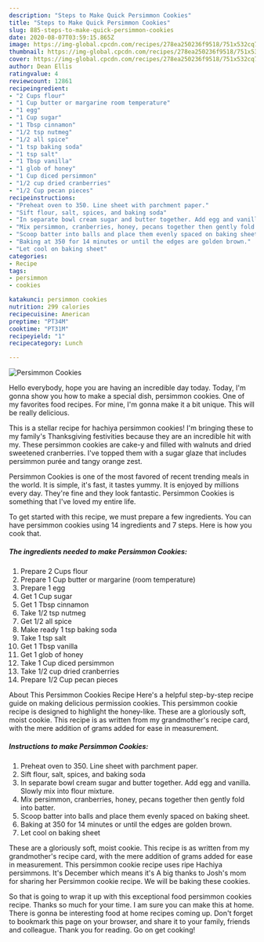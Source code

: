 ```yaml
---
description: "Steps to Make Quick Persimmon Cookies"
title: "Steps to Make Quick Persimmon Cookies"
slug: 885-steps-to-make-quick-persimmon-cookies
date: 2020-08-07T03:59:15.865Z
image: https://img-global.cpcdn.com/recipes/278ea250236f9518/751x532cq70/persimmon-cookies-recipe-main-photo.jpg
thumbnail: https://img-global.cpcdn.com/recipes/278ea250236f9518/751x532cq70/persimmon-cookies-recipe-main-photo.jpg
cover: https://img-global.cpcdn.com/recipes/278ea250236f9518/751x532cq70/persimmon-cookies-recipe-main-photo.jpg
author: Dean Ellis
ratingvalue: 4
reviewcount: 12861
recipeingredient:
- "2 Cups flour"
- "1 Cup butter or margarine room temperature"
- "1 egg"
- "1 Cup sugar"
- "1 Tbsp cinnamon"
- "1/2 tsp nutmeg"
- "1/2 all spice"
- "1 tsp baking soda"
- "1 tsp salt"
- "1 Tbsp vanilla"
- "1 glob of honey"
- "1 Cup diced persimmon"
- "1/2 cup dried cranberries"
- "1/2 Cup pecan pieces"
recipeinstructions:
- "Preheat oven to 350. Line sheet with parchment paper."
- "Sift flour, salt, spices, and baking soda"
- "In separate bowl cream sugar and butter together. Add egg and vanilla. Slowly mix into flour mixture."
- "Mix persimmon, cranberries, honey, pecans together then gently fold into batter."
- "Scoop batter into balls and place them evenly spaced on baking sheet."
- "Baking at 350 for 14 minutes or until the edges are golden brown."
- "Let cool on baking sheet"
categories:
- Recipe
tags:
- persimmon
- cookies

katakunci: persimmon cookies 
nutrition: 299 calories
recipecuisine: American
preptime: "PT34M"
cooktime: "PT31M"
recipeyield: "1"
recipecategory: Lunch

---
```



![Persimmon Cookies](https://img-global.cpcdn.com/recipes/278ea250236f9518/751x532cq70/persimmon-cookies-recipe-main-photo.jpg)

Hello everybody, hope you are having an incredible day today. Today, I'm gonna show you how to make a special dish, persimmon cookies. One of my favorites food recipes. For mine, I'm gonna make it a bit unique. This will be really delicious.

This is a stellar recipe for hachiya persimmon cookies! I&#39;m bringing these to my family&#39;s Thanksgiving festivities because they are an incredible hit with my. These persimmon cookies are cake-y and filled with walnuts and dried sweetened cranberries. I&#39;ve topped them with a sugar glaze that includes persimmon purée and tangy orange zest.

Persimmon Cookies is one of the most favored of recent trending meals in the world. It is simple, it's fast, it tastes yummy. It is enjoyed by millions every day. They're fine and they look fantastic. Persimmon Cookies is something that I've loved my entire life.


To get started with this recipe, we must prepare a few ingredients. You can have persimmon cookies using 14 ingredients and 7 steps. Here is how you cook that.

<!--inarticleads1-->

##### The ingredients needed to make Persimmon Cookies:

1. Prepare 2 Cups flour
1. Prepare 1 Cup butter or margarine (room temperature)
1. Prepare 1 egg
1. Get 1 Cup sugar
1. Get 1 Tbsp cinnamon
1. Take 1/2 tsp nutmeg
1. Get 1/2 all spice
1. Make ready 1 tsp baking soda
1. Take 1 tsp salt
1. Get 1 Tbsp vanilla
1. Get 1 glob of honey
1. Take 1 Cup diced persimmon
1. Take 1/2 cup dried cranberries
1. Prepare 1/2 Cup pecan pieces


About This Persimmon Cookies Recipe Here&#39;s a helpful step-by-step recipe guide on making delicious permission cookies. This persimmon cookie recipe is designed to highlight the honey-like. These are a gloriously soft, moist cookie. This recipe is as written from my grandmother&#39;s recipe card, with the mere addition of grams added for ease in measurement. 

<!--inarticleads2-->

##### Instructions to make Persimmon Cookies:

1. Preheat oven to 350. Line sheet with parchment paper.
1. Sift flour, salt, spices, and baking soda
1. In separate bowl cream sugar and butter together. Add egg and vanilla. Slowly mix into flour mixture.
1. Mix persimmon, cranberries, honey, pecans together then gently fold into batter.
1. Scoop batter into balls and place them evenly spaced on baking sheet.
1. Baking at 350 for 14 minutes or until the edges are golden brown.
1. Let cool on baking sheet


These are a gloriously soft, moist cookie. This recipe is as written from my grandmother&#39;s recipe card, with the mere addition of grams added for ease in measurement. This persimmon cookie recipe uses ripe Hachiya persimmons. It&#39;s December which means it&#39;s A big thanks to Josh&#39;s mom for sharing her Persimmon cookie recipe. We will be baking these cookies. 

So that is going to wrap it up with this exceptional food persimmon cookies recipe. Thanks so much for your time. I am sure you can make this at home. There is gonna be interesting food at home recipes coming up. Don't forget to bookmark this page on your browser, and share it to your family, friends and colleague. Thank you for reading. Go on get cooking!
